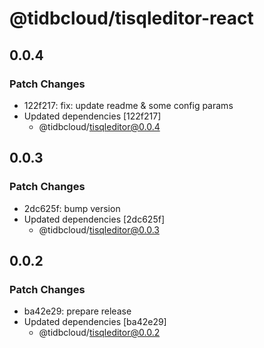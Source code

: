 # @tidbcloud/tisqleditor-react

## 0.0.4

### Patch Changes

- 122f217: fix: update readme & some config params
- Updated dependencies [122f217]
  - @tidbcloud/tisqleditor@0.0.4

## 0.0.3

### Patch Changes

- 2dc625f: bump version
- Updated dependencies [2dc625f]
  - @tidbcloud/tisqleditor@0.0.3

## 0.0.2

### Patch Changes

- ba42e29: prepare release
- Updated dependencies [ba42e29]
  - @tidbcloud/tisqleditor@0.0.2
